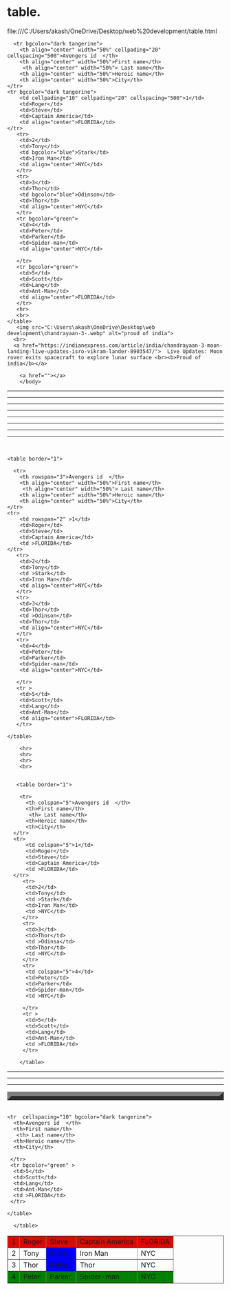 # table.
file:///C:/Users/akash/OneDrive/Desktop/web%20development/table.html
<!DOCTYPE html>
<html lang="en">
<head>
    <meta charset="UTF-8">
    <meta name="viewport" content="width=device-width, initial-scale=1.0">
    <title>Table.</title>
</head>
<body>
    <table border="10"  align="center" width="50%" cellpading="5" cellspacing="10" >
      
      <tr bgcolor="dark tangerine"> 
        <th align="center" width="50%" cellpading="20" cellspacing="500">Avengers id  </th>
        <th align="center" width="50%">First name</th>
         <th align="center" width="50%"> Last name</th>
        <th align="center" width="50%">Heroic name</th>
        <th align="center" width="50%">City</th>    
    </tr> 
    <tr bgcolor="dark tangerine">
        <td cellpading="10" cellpading="20" cellspacing="500">1</td>
        <td>Roger</td>
        <td>Steve</td>
        <td>Captain America</td>
        <td align="center">FLORIDA</td>
    </tr>
       <tr>
        <td>2</td>
        <td>Tony</td>
        <td bgcolor="blue">Stark</td>
        <td>Iron Man</td>
        <td align="center">NYC</td>
       </tr>
       <tr>
        <td>3</td>
        <td>Thor</td>
        <td bgcolor="blue">Odinson</td>
        <td>Thor</td>
        <td align="center">NYC</td>
       </tr>
       <tr bgcolor="green">
        <td>4</td>
        <td>Peter</td>
        <td>Parker</td>
        <td>Spider-man</td>
        <td align="center">NYC</td>
        
       </tr>
       <tr bgcolor="green">
        <td>5</td>
        <td>Scott</td>
        <td>Lang</td>
        <td>Ant-Man</td>
        <td align="center">FLORIDA</td>
       </tr>
       <hr>
       <br>
    </table>
       <img src="C:\Users\akash\OneDrive\Desktop\web development\chandrayaan-3-.webp" alt="proud of india">
      <br>
      <a href="https://indianexpress.com/article/india/chandrayaan-3-moon-landing-live-updates-isro-vikram-lander-8903547/">  Live Updates: Moon rover exits spacecraft to explore lunar surface <br><b>Proud of india</b></a>
       
        <a href=""></a>
        </body>
</html>

<hr>
    <hr>
    <hr>
    <hr>
    <hr>
    </head>
<body>
    <hr>
    <hr>
    <hr>
    <br>

    <table border="1">
      
      <tr> 
        <th rowspan="3">Avengers id  </th>
        <th align="center" width="50%">First name</th>
         <th align="center" width="50%"> Last name</th>
        <th align="center" width="50%">Heroic name</th>
        <th align="center" width="50%">City</th>    
    </tr> 
    <tr>
        <td rowspan="2" >1</td>
        <td>Roger</td>
        <td>Steve</td>
        <td>Captain America</td>
        <td >FLORIDA</td>
    </tr>
       <tr>
        <td>2</td>
        <td>Tony</td>
        <td >Stark</td>
        <td>Iron Man</td>
        <td align="center">NYC</td>
       </tr>
       <tr>
        <td>3</td>
        <td>Thor</td>
        <td >Odinson</td>
        <td>Thor</td>
        <td align="center">NYC</td>
       </tr>
       <tr>
        <td>4</td>
        <td>Peter</td>
        <td>Parker</td>
        <td>Spider-man</td>
        <td align="center">NYC</td>
        
       </tr>
       <tr >
        <td>5</td>
        <td>Scott</td>
        <td>Lang</td>
        <td>Ant-Man</td>
        <td align="center">FLORIDA</td>
       </tr>
       
    </table>
</body>
</html>
        
        <hr>
        <hr>
        <hr>
        <br>
        
        
       <table border="1">
  
        <tr> 
          <th colspan="5">Avengers id  </th>
          <th>First name</th>
           <th> Last name</th>
          <th>Heroic name</th>
          <th>City</th>    
      </tr> 
      <tr>
          <td colspan="5">1</td>
          <td>Roger</td>
          <td>Steve</td>
          <td>Captain America</td>
          <td >FLORIDA</td>
      </tr>
         <tr>
          <td>2</td>
          <td>Tony</td>
          <td >Stark</td>
          <td>Iron Man</td>
          <td >NYC</td>
         </tr>
         <tr>
          <td>3</td>
          <td>Thor</td>
          <td >Odinsa</td>
          <td>Thor</td>
          <td >NYC</td>
         </tr>
         <tr>
          <td colspan="5">4</td>
          <td>Peter</td>
          <td>Parker</td>
          <td>Spider-man</td>
          <td >NYC</td>
          
         </tr>
         <tr >
          <td>5</td>
          <td>Scott</td>
          <td>Lang</td>
          <td>Ant-Man</td>
          <td >FLORIDA</td>
         </tr>
         
        </table>
</body>
</html>

<hr><hr><hr>
<table>
<body>
<html>

<table border="1" >
  
    <tr  cellspacing="10" bgcolor="dark tangerine"> 
      <th>Avengers id  </th>
      <th>First name</th>
       <th> Last name</th>
      <th>Heroic name</th>
      <th>City</th>    
  </tr> 
  <tr bgcolor="dark tangerine">
      <td>1</td>
      <td>Roger</td>
      <td>Steve</td>
      <td>Captain America</td>
      <td >FLORIDA</td>
  </tr>
     <tr>
      <td>2</td>
      <td>Tony</td>
      <td bgcolor="blue">Stark</td>
      <td>Iron Man</td>
      <td >NYC</td>
     </tr>
     <tr>
      <td>3</td>
      <td>Thor</td>
      <td bgcolor="blue" >Odinsa</td>
      <td>Thor</td>
      <td >NYC</td>
     </tr>
     <tr bgcolor="green">
      <td>4</td>
      <td>Peter</td>
      <td>Parker</td>
      <td>Spider-man</td>
      <td >NYC</td>
      
     </tr>
     <tr bgcolor="green" >
      <td>5</td>
      <td>Scott</td>
      <td>Lang</td>
      <td>Ant-Man</td>
      <td >FLORIDA</td>
     </tr>
     
    </table>
</body>
</html>

      </table>
  </body>
  </html>
  
